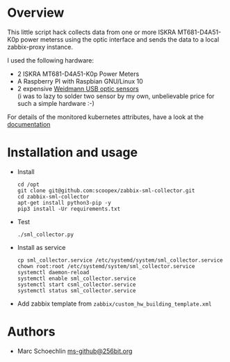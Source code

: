 
# Overview

This little script hack collects data from one or more ISKRA MT681-D4A51-K0p power meterss using the optic interface and sends the data to a 
local zabbix-proxy instance.

I used the following hardware:

* 2 ISKRA MT681-D4A51-K0p Power Meters
* A Raspberry PI with Raspbian GNU/Linux 10
* 2 expensive [Weidmann USB optic sensors](https://shop.weidmann-elektronik.de/index.php?page=product&info=24])</br>
  (i was to lazy to solder two sensor by my own, unbelievable price for such a simple hardware :-)


For details of the monitored kubernetes attributes, have a look at the [documentation](http://htmlpreview.github.io/?https://github.com/scoopex/zabbix-sml-collector/blob/master/template/documentation/custom_hw_building_template.html)

# Installation and usage


* Install
  ```
  cd /opt
  git clone git@github.com:scoopex/zabbix-sml-collector.git
  cd zabbix-sml-collector
  apt-get install python3-pip -y
  pip3 install -Ur requirements.txt
  ```
* Test
  ```
  ./sml_collector.py
  ```
* Install as service
  ```
  cp sml_collector.service /etc/systemd/system/sml_collector.service
  chown root:root /etc/systemd/system/sml_collector.service
  systemctl daemon-reload
  systemctl enable sml_collector.service
  systemctl start csml_collector.service
  systemctl status sml_collector.service
  ```
* Add zabbix template from `zabbix/custom_hw_building_template.xml`

# Authors
  * Marc Schoechlin <ms-github@256bit.org>
